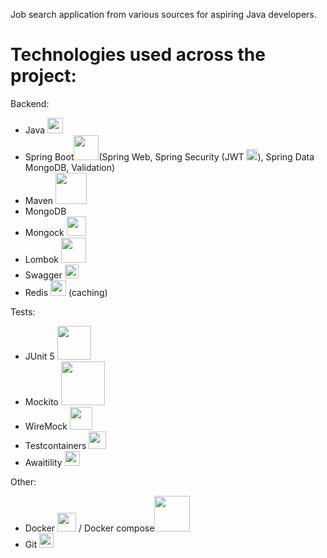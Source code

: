 Job search application from various sources for aspiring Java developers.

# Technologies used across the project:
Backend:
- Java <img width="25px" src="https://cdn-icons-png.flaticon.com/512/226/226777.png"/>
- Spring Boot<img width="40px" src="https://user-images.githubusercontent.com/33158051/103466606-760a4000-4d14-11eb-9941-2f3d00371471.png"/>(Spring Web, Spring Security (JWT <img width="18px" src="https://cdn.cdnlogo.com/logos/j/20/jwt.svg"/>), Spring Data MongoDB, Validation)
- Maven <img width="50px" src="https://maven.apache.org/images/maven-logo-white-on-black.purevec.svg"/>
- MongoDB <img width="14px" src="https://seeklogo.com/images/M/mongodb-logo-655F7D542D-seeklogo.com.png"/>
- Mongock <img width="31px" src="https://i0.wp.com/mongock.io/wp-content/uploads/2021/12/cropped-logo-transparent-background.png?fit=512%2C512&ssl=1"/>
- Lombok <img width="40px" src="https://kodejava.org/wp-content/uploads/2018/12/lombok.png"/>
- Swagger <img width="22px" src="https://upload.wikimedia.org/wikipedia/commons/a/ab/Swagger-logo.png"/>
- Redis <img width="25px" src="https://seeklogo.com/images/R/redis-logo-E403D4DD6A-seeklogo.com.png"/> (caching)

Tests:
- JUnit 5 <img width="54px" src="https://upload.wikimedia.org/wikipedia/commons/5/59/JUnit_5_Banner.png"/>
- Mockito <img width="70px" src="https://raw.githubusercontent.com/mockito/mockito.github.io/master/img/logo%402x.png"/>
- WireMock <img width="36px" src="https://wiremock.org/images/wiremock-concept-icon-01.png"/>
- Testcontainers <img width="28px" src="https://avatars.githubusercontent.com/u/13393021?s=200&v=4"/>
- Awaitility <img width="24px" src="https://avatars.githubusercontent.com/u/19980257?s=280&v=4)"/>

Other:
- Docker <img width="30px" src="https://www.docker.com/wp-content/uploads/2022/03/Moby-logo.png"/> / Docker compose<img width="57px" src="https://miro.medium.com/max/453/1*_5tOkcXb7RaVvjYpSqZXpg.png"/>
- Git <img width="23px" src="https://upload.wikimedia.org/wikipedia/commons/thumb/3/3f/Git_icon.svg/1024px-Git_icon.svg.png"/>
